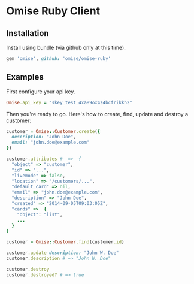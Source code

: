 # Omise Ruby Client

## Installation

Install using bundle (via github only at this time).

```ruby
gem 'omise', github: 'omise/omise-ruby'
```

## Examples

First configure your api key.

```ruby
Omise.api_key = "skey_test_4xa89ox4z4bcfrikkh2"
```

Then you're ready to go. Here's how to create, find, update and destroy a customer:

```ruby
customer = Omise::Customer.create({
  description: "John Doe",
  email: "john.doe@example.com"
})

customer.attributes #  =>  {
  "object" => "customer",
  "id" => "...",
  "livemode" => false,
  "location" => "/customers/...",
  "default_card" => nil,
  "email" => "john.doe@example.com",
  "description" => "John Doe",
  "created" => "2014-09-05T09:03:05Z",
  "cards" =>  {
    "object": "list",
    ...
  }
}

customer = Omise::Customer.find(customer.id)

customer.update description: "John W. Doe"
customer.description # => "John W. Doe"

customer.destroy
customer.destroyed? # => true
```
